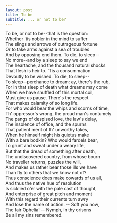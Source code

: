 ```yaml
---
layout: post
title: To be
subtitle: ... or not to be?
---
```


To be, or not to be--that is the question:  
Whether 'tis nobler in the mind to suffer  
The slings and arrows of outrageous fortune  
Or to take arms against a sea of troubles  
And by opposing end them. To die, to sleep--  
No more--and by a sleep to say we end  
The heartache, and the thousand natural shocks  
That flesh is heir to. 'Tis a consummation  
Devoutly to be wished. To die, to sleep--  
To sleep--perchance to dream: ay, there's the rub,  
For in that sleep of death what dreams may come  
When we have shuffled off this mortal coil,  
Must give us pause. There's the respect  
That makes calamity of so long life.  
For who would bear the whips and scorns of time,  
Th' oppressor's wrong, the proud man's contumely  
The pangs of despised love, the law's delay,  
The insolence of office, and the spurns  
That patient merit of th' unworthy takes,  
When he himself might his quietus make  
With a bare bodkin? Who would fardels bear,  
To grunt and sweat under a weary life,  
But that the dread of something after death,  
The undiscovered country, from whose bourn  
No traveller returns, puzzles the will,  
And makes us rather bear those ills we have  
Than fly to others that we know not of?  
Thus conscience does make cowards of us all,  
And thus the native hue of resolution  
Is sicklied o'er with the pale cast of thought,  
And enterprise of great pitch and moment  
With this regard their currents turn awry  
And lose the name of action. -- Soft you now,  
The fair Ophelia! -- Nymph, in thy orisons  
Be all my sins remembered.  
